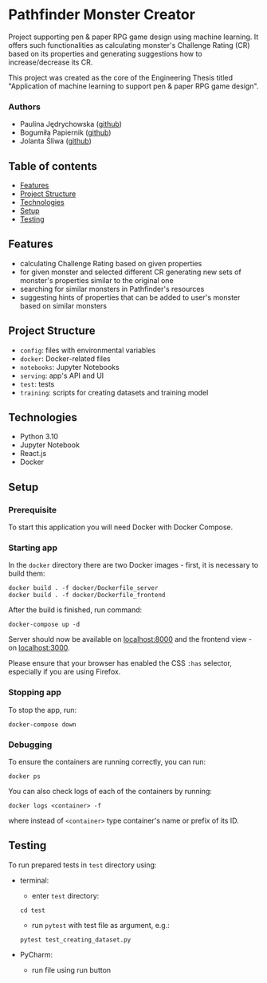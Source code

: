 # Pathfinder Monster Creator
Project supporting pen & paper RPG game design using machine learning. It offers such functionalities as calculating 
monster's Challenge Rating (CR) based on its properties and generating suggestions how to increase/decrease its CR.

This project was created as the core of the Engineering Thesis titled "Application of machine learning to support 
pen & paper RPG game design".

### Authors
* Paulina Jędrychowska ([github](https://github.com/Paulina100))
* Bogumiła Papiernik ([github](https://github.com/bogumilap))
* Jolanta Śliwa ([github](https://github.com/tunczyk101))

## Table of contents
* [Features](#features)
* [Project Structure](#project-structure)
* [Technologies](#technologies)
* [Setup](#setup)
* [Testing](#testing)


## Features
* calculating Challenge Rating based on given properties
* for given monster and selected different CR generating new sets of monster's properties similar to the original one
* searching for similar monsters in Pathfinder's resources
* suggesting hints of properties that can be added to user's monster based on similar monsters


## Project Structure
* `config`: files with environmental variables
* `docker`: Docker-related files
* `notebooks`: Jupyter Notebooks
* `serving`: app's API and UI
* `test`: tests
* `training`: scripts for creating datasets and training model


## Technologies
* Python 3.10
* Jupyter Notebook
* React.js
* Docker


## Setup
### Prerequisite
To start this application you will need Docker with Docker Compose.

### Starting app
In the `docker` directory there are two Docker images - first, it is necessary to build them:
```shell
docker build . -f docker/Dockerfile_server
docker build . -f docker/Dockerfile_frontend
```

After the build is finished, run command:
```shell
docker-compose up -d
```
Server should now be available on [localhost:8000](http://localhost:8000) and the frontend view - on [localhost:3000](http://localhost:3000/).

Please ensure that your browser has enabled the CSS `:has` selector, especially if you are using Firefox.

### Stopping app
To stop the app, run:
```shell
docker-compose down
```

### Debugging
To ensure the containers are running correctly, you can run:
```shell
docker ps
```

You can also check logs of each of the containers by running:
```shell
docker logs <container> -f
```
where instead of `<container>` type container's name or prefix of its ID.


## Testing
To run prepared tests in `test` directory using:
* terminal: 
  * enter `test` directory:
  ```shell
  cd test
  ```
  * run `pytest` with test file as argument, e.g.:
  ```shell
  pytest test_creating_dataset.py
  ```

* PyCharm: 
  * run file using run button 
